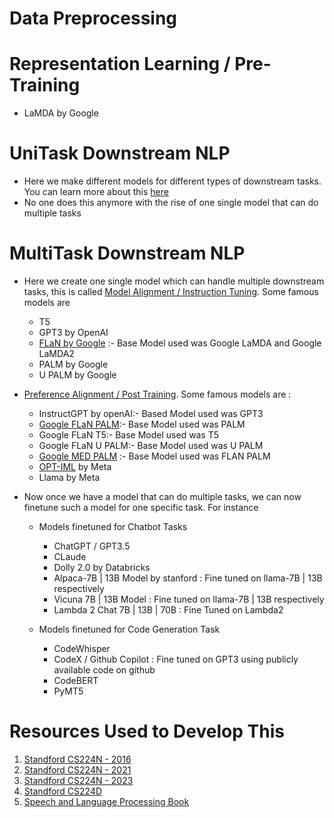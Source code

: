 # Data Preprocessing


# Representation Learning / Pre-Training
   - LaMDA by Google

# UniTask Downstream NLP
- Here we make different models for different types of downstream tasks. You can learn more about this [here](https://github.com/khetansarvesh/NLP/tree/main/unitask_downstream_nlp)
- No one does this anymore with the rise of one single model that can do multiple tasks

# MultiTask Downstream NLP
   - Here we create one single model which can handle multiple downstream tasks, this is called [Model Alignment / Instruction Tuning](https://github.com/khetansarvesh/NLP/tree/main/multitask_downstream_task). Some famous models are
      - T5
      - GPT3 by OpenAI
      - [FLaN by Google](https://www.youtube.com/watch?v=SQ2CHiaENMc) :- Base Model used was Google LaMDA and Google LaMDA2
      - PALM by Google
      - U PALM by Google

   - [Preference Alignment / Post Training](https://medium.com/p/0b67777fa7af/edit). Some famous models are :
      - InstructGPT by openAI:- Based Model used was GPT3
      - [Google FLaN PALM](https://www.youtube.com/watch?v=NVITqBHqWM4&ab_channel=DataScienceGems):- Base Model used was PALM
      - Google FLaN T5:- Base Model used was T5
      - Google FLaN U PALM:- Base Model used was U PALM
      - [Google MED PALM](https://www.youtube.com/watch?v=KBVpxR3w5G8) :- Base Model used was FLAN PALM
      - [OPT-IML](https://www.youtube.com/watch?v=6YQbwZxTQX4&ab_channel=DataScienceGems) by Meta
      - Llama by Meta

   -  Now once we have a model that can do multiple tasks, we can now finetune such a model for one specific task. For instance
      -  Models finetuned for Chatbot Tasks
         - ChatGPT / GPT3.5
         - CLaude
         - Dolly 2.0 by Databricks
         - Alpaca-7B | 13B Model by stanford : Fine tuned on llama-7B | 13B respectively
         - Vicuna 7B | 13B Model : Fine tuned on llama-7B | 13B respectively
         - Lambda 2 Chat 7B | 13B | 70B : Fine Tuned on Lambda2

      - Models finetuned for Code Generation Task
         - CodeWhisper
         - CodeX / Github Copilot : Fine tuned on GPT3 using publicly available code on github
         - CodeBERT
         - PyMT5



# Resources Used to Develop This
1. [Standford CS224N - 2016](https://www.youtube.com/playlist?list=PLoROMvodv4rOhcuXMZkNm7j3fVwBBY42z)
2. [Standford CS224N - 2021](https://www.youtube.com/watch?v=rmVRLeJRkl4&list=PLoROMvodv4rMFqRtEuo6SGjY4XbRIVRd4)
3. [Standford CS224N - 2023](https://www.youtube.com/watch?v=LWMzyfvuehA&list=PL613dYIGMXoZ0Wl6tj8VvHaFUTAWE8fbW)
4. [Standford CS224D](https://www.youtube.com/playlist?list=PLlJy-eBtNFt4CSVWYqscHDdP58M3zFHIG)
5. [Speech and Language Processing Book](https://web.stanford.edu/~jurafsky/slp3/)
